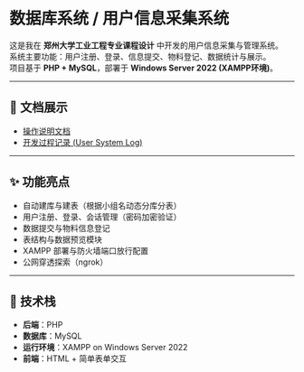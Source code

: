# 数据库系统 / 用户信息采集系统

这是我在 **郑州大学工业工程专业课程设计** 中开发的用户信息采集与管理系统。  
系统主要功能：用户注册、登录、信息提交、物料登记、数据统计与展示。  
项目基于 **PHP + MySQL**，部署于 **Windows Server 2022 (XAMPP环境)**。

---

## 📄 文档展示
- [操作说明文档](./操作说明.docx)  
- [开发过程记录 (User System Log)](./User%20System%20Log.docx)  

---

## ✨ 功能亮点
- 自动建库与建表（根据小组名动态分库分表）  
- 用户注册、登录、会话管理（密码加密验证）  
- 数据提交与物料信息登记  
- 表结构与数据预览模块  
- XAMPP 部署与防火墙端口放行配置  
- 公网穿透探索（ngrok）  

---

## 🔧 技术栈
- **后端**：PHP  
- **数据库**：MySQL  
- **运行环境**：XAMPP on Windows Server 2022  
- **前端**：HTML + 简单表单交互
